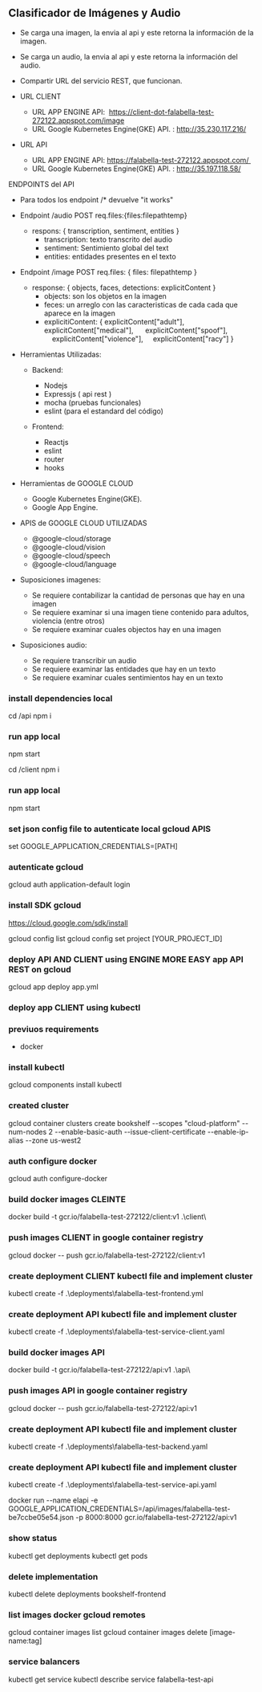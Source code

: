 ## Clasificador de Imágenes y Audio
- Se carga una imagen, la envia al api y este retorna la información de la imagen. 
- Se carga un audio, la envia al api y este retorna la información del audio. 
   
- Compartir URL del servicio REST, que funcionan. 
- URL CLIENT
    - URL APP ENGINE API:  https://client-dot-falabella-test-272122.appspot.com/image
    - URL Google Kubernetes Engine(GKE) API. : http://35.230.117.216/
- URL API
    - URL APP ENGINE API: https://falabella-test-272122.appspot.com/ 
    - URL Google Kubernetes Engine(GKE) API. : http://35.197.118.58/

ENDPOINTS del API    
- Para todos los endpoint /* devuelve "it works"     
- Endpoint /audio POST req.files:{files:filepathtemp}        
    - respons: { transcription, sentiment, entities }              
        * transcription: texto transcrito del audio              
        * sentiment: Sentimiento global del text              
        * entities: entidades presentes en el texto   

- Endpoint /image POST req.files: { files: filepathtemp }
    - response: { objects, faces, detections: explicitContent }      
        * objects: son los objetos en la imagen            
        * feces: un arreglo con las caracteristicas de cada cada que aparece en la imagen            
        * explicitiContent: { 
                            explicitContent["adult"],    
                            explicitContent["medical"],
                            explicitContent["spoof"],
                            explicitContent["violence"],
                            explicitContent["racy"]
                        }

- Herramientas Utilizadas:
    - Backend:
        - Nodejs
        - Expressjs ( api rest )
        - mocha (pruebas funcionales)
        - eslint (para el estandard del código)
    
    - Frontend:
        - Reactjs
        - eslint
        - router
        - hooks

- Herramientas de GOOGLE CLOUD
    - Google Kubernetes Engine(GKE).
    - Google App Engine.


- APIS de GOOGLE CLOUD UTILIZADAS    
    - @google-cloud/storage 
    - @google-cloud/vision
    - @google-cloud/speech
    - @google-cloud/language

- Suposiciones imagenes:
    - Se requiere contabilizar la cantidad de personas que hay en una imagen
    - Se requiere examinar si una imagen tiene contenido para adultos, violencia (entre otros) 
    - Se requiere examinar cuales objectos hay en una imagen 
- Suposiciones audio:
    - Se requiere transcribir un audio
    - Se requiere examinar las entidades que hay en un texto 
    - Se requiere examinar cuales sentimientos hay en un texto 



### install dependencies local
cd /api
npm i
### run app local
npm start

cd /client
npm i
### run app local
npm start


### set json config file to autenticate local gcloud APIS
set GOOGLE_APPLICATION_CREDENTIALS=[PATH]

### autenticate gcloud 
gcloud auth application-default login

### install SDK gcloud 
https://cloud.google.com/sdk/install

gcloud config list
gcloud config set project [YOUR_PROJECT_ID]

### deploy API AND CLIENT using  ENGINE MORE EASY app API REST on gcloud
gcloud app deploy app.yml



### deploy app CLIENT using kubectl
### previuos requirements 
- docker 


### install kubectl
gcloud components install kubectl

### created cluster 
gcloud container clusters create bookshelf --scopes "cloud-platform" --num-nodes 2 --enable-basic-auth --issue-client-certificate --enable-ip-alias --zone us-west2

### auth configure docker
gcloud auth configure-docker

### build docker images CLEINTE
docker build -t gcr.io/falabella-test-272122/client:v1 .\client\
### push images CLIENT in google container registry
gcloud docker -- push gcr.io/falabella-test-272122/client:v1
### create deployment CLIENT kubectl file and implement cluster
kubectl create -f .\deployments\falabella-test-frontend.yml
### create deployment API kubectl file and implement cluster
kubectl create -f .\deployments\falabella-test-service-client.yaml

### build docker images API
docker build -t gcr.io/falabella-test-272122/api:v1 .\api\
### push images API in google container registry
gcloud docker -- push gcr.io/falabella-test-272122/api:v1
### create deployment API kubectl file and implement cluster
kubectl create -f .\deployments\falabella-test-backend.yaml
### create deployment API kubectl file and implement cluster
kubectl create -f .\deployments\falabella-test-service-api.yaml

docker run --name elapi -e GOOGLE_APPLICATION_CREDENTIALS=/api/images/falabella-test-be7ccbe05e54.json -p 8000:8000 gcr.io/falabella-test-272122/api:v1

### show status
kubectl get deployments
kubectl get pods

### delete implementation
kubectl delete deployments bookshelf-frontend


### list images docker gcloud remotes
gcloud container images list
gcloud container images delete [image-name:tag]

### service balancers 
kubectl get service
kubectl describe service falabella-test-api


